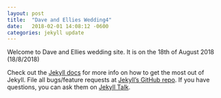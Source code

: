 ```yaml
---
layout: post
title:  "Dave and Ellies Wedding4"
date:   2018-02-01 14:08:12 -0600
categories: jekyll update
---
```

Welcome to Dave and Ellies wedding site. It is on the 18th of August 2018 (18/8/2018)


Check out the [Jekyll docs][jekyll-docs] for more info on how to get the most out of Jekyll. File all bugs/feature requests at [Jekyll’s GitHub repo][jekyll-gh]. If you have questions, you can ask them on [Jekyll Talk][jekyll-talk].

[jekyll-docs]: https://jekyllrb.com/docs/home
[jekyll-gh]:   https://github.com/jekyll/jekyll
[jekyll-talk]: https://talk.jekyllrb.com/
